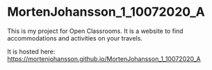 # MortenJohansson_1_10072020_A

This is my project for Open Classrooms.
It is a website to find accommodations and activities on your travels. 

It is hosted here: https://mortenjohansson.github.io/MortenJohansson_1_10072020_A

